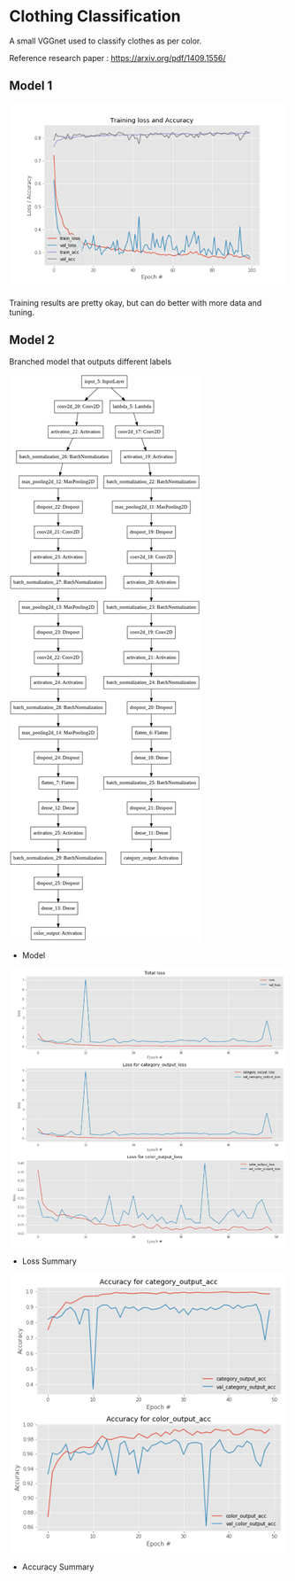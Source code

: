 # Clothing Classification

A small VGGnet used to classify clothes as per color.

Reference research paper : https://arxiv.org/pdf/1409.1556/

Model 1
------------------------
![Screenshot](training.png)

Training results are pretty okay, but can do better with more data and tuning.

Model 2
--------------------------
Branched model that outputs different labels

![Screenshot](model2.png)
- Model

![Screenshot](multi_losses.png)
- Loss Summary

![Screenshot](multi_acc.png)
- Accuracy Summary

